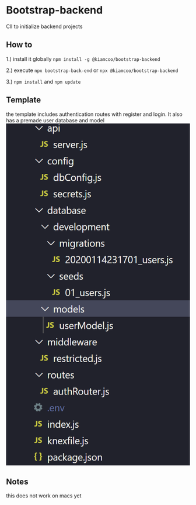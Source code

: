 # Bootstrap-backend
ClI to initialize backend projects

## How to
 1.) install it globally `npm install -g @kiamcoo/bootstrap-backend`

 2.) execute `npx bootstrap-back-end` or `npx @kiamcoo/bootstrap-backend`

 3.) `npm install` and `npm update`

## Template
the template includes authentication routes with register and login. It also has a premade user database and model
![](src/img/template.PNG)

## Notes
this does not work on macs yet
